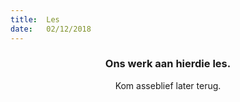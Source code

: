 ```yaml
---
title:  Les
date:   02/12/2018
---
```


### <center>Ons werk aan hierdie les.</center>
<center>Kom asseblief later terug.</center>